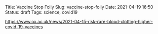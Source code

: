 Title: Vaccine Stop Folly
Slug: vaccine-stop-folly
Date: 2021-04-19 16:50
Status: draft
Tags: science, covid19

https://www.ox.ac.uk/news/2021-04-15-risk-rare-blood-clotting-higher-covid-19-vaccines

